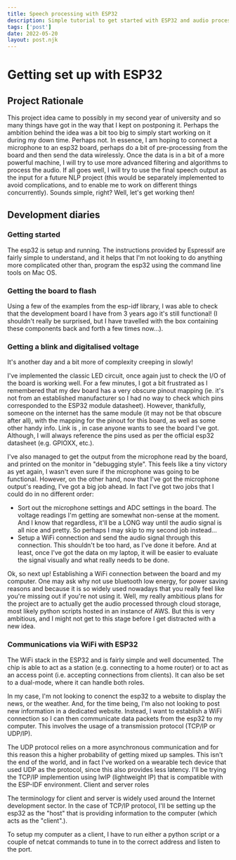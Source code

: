 ```yaml
---
title: Speech processing with ESP32
description: Simple tutorial to get started with ESP32 and audio processing
tags: ['post']
date: 2022-05-20
layout: post.njk
---
```

# Getting set up with ESP32
## Project Rationale

This project idea came to possibly in my second year of university and so many things have got in the way that I kept on postponing it. Perhaps the ambition behind the idea was a bit too big to simply start working on it during my down time. Perhaps not. In essence, I am hoping to connect a microphone to an esp32 board, perhaps do a bit of pre-processing from the board and then send the data wirelessly. Once the data is in a bit of a more powerful machine, I will try to use more advanced filtering and algorithms to process the audio. If all goes well, I will try to use the final speech output as the input for a future NLP project (this would be separately implemented to avoid complications, and to enable me to work on different things concurrently). Sounds simple, right? Well, let's get working then!

## Development diaries
### Getting started

The esp32 is setup and running. The instructions provided by Espressif are fairly simple to understand, and it helps that I'm not looking to do anything more complicated other than, program the esp32 using the command line tools on Mac OS.
### Getting the board to flash

Using a few of the examples from the esp-idf library, I was able to check that the development board I have from 3 years ago it's still functional! (I shouldn't really be surprised, but I have travelled with the box containing these components back and forth a few times now...).

### Getting a blink and digitalised voltage

It's another day and a bit more of complexity creeping in slowly!

I've implemented the classic LED circuit, once again just to check the I/O of the board is working well. For a few minutes, I got a bit frustrated as I remembered that my dev board has a very obscure pinout mapping (ie. it's not from an established manufacturer so I had no way to check which pins corresponded to the ESP32 module datasheet). However, thankfully, someone on the internet has the same module (it may not be that obscure after all), with the mapping for the pinout for this board, as well as some other handy info. Link is , in case anyone wants to see the board I've got. Although, I will always reference the pins used as per the official esp32 datasheet (e.g. GPIOXX, etc.).

I've also managed to get the output from the microphone read by the board, and printed on the monitor in "debugging style". This feels like a tiny victory as yet again, I wasn't even sure if the microphone was going to be functional. However, on the other hand, now that I've got the microphone output's reading, I've got a big job ahead. In fact I've got two jobs that I could do in no different order:

- Sort out the microphone settings and ADC settings in the board. The voltage readings I'm getting are somewhat non-sense at the moment. And I know that regardless, it'll be a LONG way until the audio signal is all nice and pretty. So perhaps I may skip to my second job instead...
- Setup a WiFi connection and send the audio signal through this connection. This shouldn't be too hard, as I've done it before. And at least, once I've got the data on my laptop, it will be easier to evaluate the signal visually and what really needs to be done.

Ok, so next up! Establishing a WiFi connection between the board and my computer. One may ask why not use bluetooth low energy, for power saving reasons and because it is so widely used nowadays that you really feel like you're missing out if you're not using it. Well, my really ambitious plans for the project are to actually get the audio processed through cloud storage, most likely python scripts hosted in an instance of AWS. But this is very ambitious, and I might not get to this stage before I get distracted with a new idea.

### Communications via WiFi with ESP32

The WiFi stack in the ESP32 and is fairly simple and well documented. The chip is able to act as a station (e.g. connecting to a home router) or to act as an access point (i.e. accepting connections from clients). It can also be set to a dual-mode, where it can handle both roles.

In my case, I'm not looking to conenct the esp32 to a website to display the news, or the weather. And, for the time being, I'm also not looking to post new information in a dedicated website. Instead, I want to establish a WiFi connection so I can then communicate data packets from the esp32 to my computer. This involves the usage of a transmission protocol (TCP/IP or UDP/IP).

The UDP protocol relies on a more asynchronous communication and for this reason this a higher probability of getting mixed up samples. This isn't the end of the world, and in fact I've worked on a wearable tech device that used UDP as the protocol, since this also provides less latency. I'll be trying the TCP/IP implemention using lwIP (lightweight IP) that is compatible with the ESP-IDF environment.
Client and server roles

The terminology for client and server is widely used around the Internet development sector. In the case of TCP/IP protocol, I'll be setting up the esp32 as the "host" that is providing information to the computer (which acts as the "client".).

To setup my computer as a client, I have to run either a python script or a couple of netcat commands to tune in to the correct address and listen to the port.
